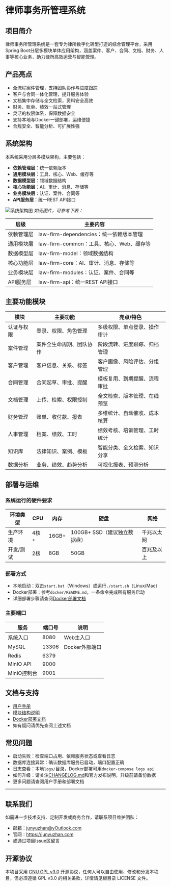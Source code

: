 # 律师事务所管理系统

## 项目简介
律师事务所管理系统是一套专为律所数字化转型打造的综合管理平台，采用Spring Boot分层多模块单体应用架构，涵盖案件、客户、合同、文档、财务、人事等核心业务，助力律所高效运营与智能管理。

## 产品亮点
- 全流程案件管理，支持团队协作与进度跟踪
- 客户与合同一体化管理，提升服务体验
- 文档集中存储与全文检索，资料安全高效
- 财务、账单、绩效一站式管理
- 灵活的权限体系，保障数据安全
- 支持本地与Docker一键部署，运维便捷
- 合规安全、智能分析、可扩展性强

## 系统架构
本系统采用分层多模块架构，主要包括：
- **依赖管理层**：统一依赖版本
- **通用模块层**：工具、核心、Web、缓存等
- **数据模型层**：领域数据结构
- **核心功能层**：AI、审计、消息、存储等
- **业务模块层**：认证、案件、合同等
- **API服务层**：统一REST API接口

![系统架构图](docs/arch.png)
*如无图片，可参考下表：*

| 层级         | 主要内容           |
|--------------|--------------------|
| 依赖管理层   | law-firm-dependencies：统一依赖版本管理 |
| 通用模块层   | law-firm-common：工具、核心、Web、缓存等 |
| 数据模型层   | law-firm-model：领域数据结构 |
| 核心功能层   | law-firm-core：AI、审计、消息、存储等 |
| 业务模块层   | law-firm-modules：认证、案件、合同等 |
| API服务层    | law-firm-api：统一REST API接口 |

## 主要功能模块
| 模块         | 主要功能           | 亮点/特色           |
|--------------|--------------------|---------------------|
| 认证与权限   | 登录、权限、角色管理   | 多级权限、单点登录、操作审计 |
| 案件管理     | 案件全生命周期、团队协作 | 阶段流转、进度跟踪、归档管理 |
| 客户管理     | 客户信息、关系、标签   | 客户画像、风险评估、分组管理 |
| 合同管理     | 合同起草、审批、提醒   | 模板复用、到期提醒、流程审批 |
| 文档管理     | 上传、检索、权限控制   | 全文检索、版本管理、在线预览 |
| 财务管理     | 账单、收付款、报表     | 多维统计、自动催收、成本核算 |
| 人事管理     | 档案、绩效、工时       | 绩效考核、培训管理、工时统计 |
| 知识库       | 法律知识、案例、模板   | 智能分类、全文检索、知识分享 |
| 数据分析     | 业务、绩效、趋势分析   | 可视化报表、预测分析         |

## 部署与运维

### 系统运行的硬件要求
| 环境类型   | CPU   | 内存   | 硬盘   | 网络         |
|------------|-------|--------|--------|--------------|
| 生产环境   | 4核+  | 16GB+  | 100GB+ SSD（建议独立数据盘） | 千兆以太网 |
| 开发/测试  | 2核   | 8GB    | 50GB   | 百兆及以上   |

### 部署方式
- 本地启动：双击`start.bat`（Windows）或运行`./start.sh`（Linux/Mac）
- Docker部署：参考`docker/README.md`，一条命令完成所有服务启动
- 详细部署步骤请查阅[Docker部署文档](docker/README.md)

### 主要端口
| 服务         | 端口号 | 说明           |
|--------------|--------|----------------|
| 系统入口     | 8080   | Web主入口      |
| MySQL        | 13306  | Docker外部端口 |
| Redis        | 6379   |                |
| MinIO API    | 9000   |                |
| MinIO控制台  | 9001   |                |

## 文档与支持
- [用户手册](docs/user-guide.md)
- [模块结构说明](docs/modules.md)
- [Docker部署文档](docker/README.md)
- 如有疑问请优先查阅上述文档

## 常见问题
- 启动失败：检查端口占用、依赖服务状态或查看日志
- 数据库连接异常：确认数据库服务已启动，端口配置正确
- 日志查看：本地`logs/`目录，Docker部署可用`docker-compose logs api`
- 如何升级：请关注[CHANGELOG.md](CHANGELOG.md)和官方发布说明，升级前请备份数据
- 更多问题请查阅用户手册和部署文档

---

## 联系我们
如需进一步技术支持、定制开发或商务合作，请联系项目维护团队：
- 邮箱：junyuzhan@yOutlook.com
- 官网：https://junyuzhan.com
- 或通过项目Issue区留言

## 开源协议

本项目采用 [GNU GPL v3.0](LICENSE) 开源协议，任何人可以自由使用、修改和分发本项目，但必须遵循 GPL v3.0 的相关条款，详情请见根目录 LICENSE 文件。
